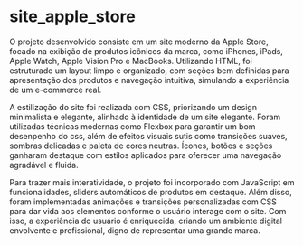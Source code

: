 # site_apple_store

O projeto desenvolvido consiste em um site moderno da Apple Store, focado na exibição de produtos icônicos da marca, como iPhones, iPads, Apple Watch, Apple Vision Pro e MacBooks. Utilizando HTML, foi estruturado um layout limpo e organizado, com seções bem definidas para apresentação dos produtos e navegação intuitiva, simulando a experiência de um e-commerce real.

A estilização do site foi realizada com CSS, priorizando um design minimalista e elegante, alinhado à identidade de um site elegante. Foram utilizadas técnicas modernas como Flexbox para garantir um bom desenpenho do css, além de efeitos visuais sutis como transições suaves, sombras delicadas e paleta de cores neutras. Ícones, botões e seções ganharam destaque com estilos aplicados para oferecer uma navegação agradável e fluida.

Para trazer mais interatividade, o projeto foi incorporado com  JavaScript em funcionalidades, sliders automáticos de produtos em destaque. Além disso, foram implementadas animações e transições personalizadas com CSS para dar vida aos elementos conforme o usuário interage com o site. Com isso, a experiência do usuário é enriquecida, criando um ambiente digital envolvente e profissional, digno de representar uma grande marca.
